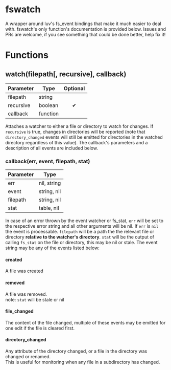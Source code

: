 
# fswatch

A wrapper around luv's fs_event bindings that make it much easier to deal with.
fswatch's only function's documentation is provided below. Issues and PRs are
welcome, if you see something that could be done better, help fix it!

# Functions

## watch(filepath[, recursive], callback)

| Parameter | Type     | Optional |
| --------- | -------- |:--------:|
| filepath  | string   |          |
| recursive | boolean  |     ✔    |
| callback  | function |          |

Attaches a watcher to either a file or directory to watch for changes. If
`recursive` is true, changes in directories will be reported (note that
`directory_changed` events will still be emitted for directories in the watched 
directory regardless of this value). The callback's parameters and a 
description of all events are included below.

### callback(err, event, filepath, stat)

| Parameter | Type        |
| --------- | ----------- |
| err       | nil, string |
| event     | string, nil |
| filepath  | string, nil |
| stat      | table, nil  |

In case of an error thrown by the event watcher or fs_stat, `err` will be set 
to the respective error string and all other arguments will be nil. If `err` 
is `nil` the event is processable. `filepath` will be a path the the relevant 
file or directory **relative to the watcher's directory**. `stat` will be the 
output of calling `fs_stat` on the file or directory, this may be nil or stale. 
The event string may be any of the events listed below:

#### created

A file was created

#### removed

A file was removed.  
note: `stat` will be stale or nil

#### file_changed

The content of the file changed, multiple of these events may be emitted for 
one edit if the file is cleared first.

#### directory_changed

Any attribute of the directory changed, or a file in the directory was changed 
or renamed.  
This is useful for monitoring when any file in a subdirectory has changed.